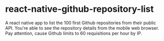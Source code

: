 # react-native-github-repository-list
A react native app to list the 100 first Github repositories from their public API. You're able to see the repository details from the mobile web browser. Pay attention, cause Github limits to 60 requisitions per hour by IP.
